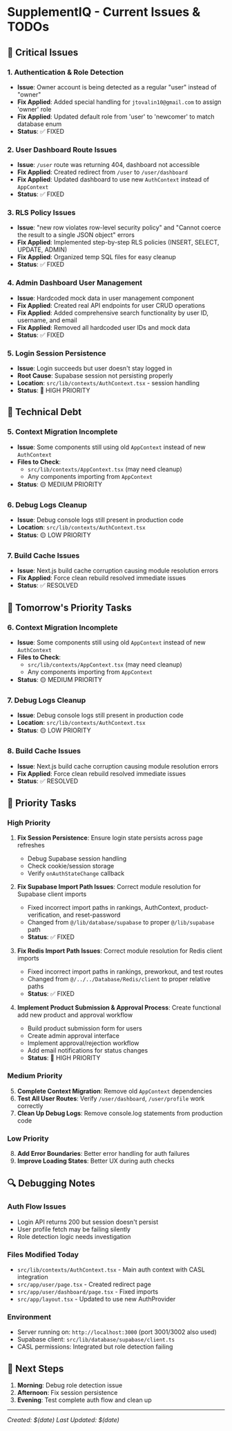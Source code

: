 # SupplementIQ - Current Issues & TODOs

## 🚨 Critical Issues

### 1. Authentication & Role Detection
- **Issue**: Owner account is being detected as a regular "user" instead of "owner"
- **Fix Applied**: Added special handling for `jtovalin10@gmail.com` to assign 'owner' role
- **Fix Applied**: Updated default role from 'user' to 'newcomer' to match database enum
- **Status**: ✅ FIXED

### 2. User Dashboard Route Issues
- **Issue**: `/user` route was returning 404, dashboard not accessible
- **Fix Applied**: Created redirect from `/user` to `/user/dashboard`
- **Fix Applied**: Updated dashboard to use new `AuthContext` instead of `AppContext`
- **Status**: ✅ FIXED

### 3. RLS Policy Issues
- **Issue**: "new row violates row-level security policy" and "Cannot coerce the result to a single JSON object" errors
- **Fix Applied**: Implemented step-by-step RLS policies (INSERT, SELECT, UPDATE, ADMIN)
- **Fix Applied**: Organized temp SQL files for easy cleanup
- **Status**: ✅ FIXED

### 4. Admin Dashboard User Management
- **Issue**: Hardcoded mock data in user management component
- **Fix Applied**: Created real API endpoints for user CRUD operations
- **Fix Applied**: Added comprehensive search functionality by user ID, username, and email
- **Fix Applied**: Removed all hardcoded user IDs and mock data
- **Status**: ✅ FIXED

### 5. Login Session Persistence
- **Issue**: Login succeeds but user doesn't stay logged in
- **Root Cause**: Supabase session not persisting properly
- **Location**: `src/lib/contexts/AuthContext.tsx` - session handling
- **Status**: 🔴 HIGH PRIORITY

## 🔧 Technical Debt

### 5. Context Migration Incomplete
- **Issue**: Some components still using old `AppContext` instead of new `AuthContext`
- **Files to Check**:
  - `src/lib/contexts/AppContext.tsx` (may need cleanup)
  - Any components importing from `AppContext`
- **Status**: 🟡 MEDIUM PRIORITY

### 6. Debug Logs Cleanup
- **Issue**: Debug console logs still present in production code
- **Location**: `src/lib/contexts/AuthContext.tsx`
- **Status**: 🟡 LOW PRIORITY

### 7. Build Cache Issues
- **Issue**: Next.js build cache corruption causing module resolution errors
- **Fix Applied**: Force clean rebuild resolved immediate issues
- **Status**: ✅ RESOLVED

## 🎯 Tomorrow's Priority Tasks

### 6. Context Migration Incomplete
- **Issue**: Some components still using old `AppContext` instead of new `AuthContext`
- **Files to Check**:
  - `src/lib/contexts/AppContext.tsx` (may need cleanup)
  - Any components importing from `AppContext`
- **Status**: 🟡 MEDIUM PRIORITY

### 7. Debug Logs Cleanup
- **Issue**: Debug console logs still present in production code
- **Location**: `src/lib/contexts/AuthContext.tsx`
- **Status**: 🟡 LOW PRIORITY

### 8. Build Cache Issues
- **Issue**: Next.js build cache corruption causing module resolution errors
- **Fix Applied**: Force clean rebuild resolved immediate issues
- **Status**: ✅ RESOLVED

## 🎯 Priority Tasks

### High Priority
1. **Fix Session Persistence**: Ensure login state persists across page refreshes
   - Debug Supabase session handling
   - Check cookie/session storage
   - Verify `onAuthStateChange` callback

2. **Fix Supabase Import Path Issues**: Correct module resolution for Supabase client imports
   - Fixed incorrect import paths in rankings, AuthContext, product-verification, and reset-password
   - Changed from `@/lib/database/supabase` to proper `@/lib/supabase` path
   - **Status**: ✅ FIXED

3. **Fix Redis Import Path Issues**: Correct module resolution for Redis client imports
   - Fixed incorrect import paths in rankings, preworkout, and test routes
   - Changed from `@/../../Database/Redis/client` to proper relative paths
   - **Status**: ✅ FIXED

4. **Implement Product Submission & Approval Process**: Create functional add new product and approval workflow
   - Build product submission form for users
   - Create admin approval interface
   - Implement approval/rejection workflow
   - Add email notifications for status changes
   - **Status**: 🔴 HIGH PRIORITY

### Medium Priority
5. **Complete Context Migration**: Remove old `AppContext` dependencies
6. **Test All User Routes**: Verify `/user/dashboard`, `/user/profile` work correctly
7. **Clean Up Debug Logs**: Remove console.log statements from production code

### Low Priority
8. **Add Error Boundaries**: Better error handling for auth failures
9. **Improve Loading States**: Better UX during auth checks

## 🔍 Debugging Notes

### Auth Flow Issues
- Login API returns 200 but session doesn't persist
- User profile fetch may be failing silently
- Role detection logic needs investigation

### Files Modified Today
- `src/lib/contexts/AuthContext.tsx` - Main auth context with CASL integration
- `src/app/user/page.tsx` - Created redirect page
- `src/app/user/dashboard/page.tsx` - Fixed imports
- `src/app/layout.tsx` - Updated to use new AuthProvider

### Environment
- Server running on: `http://localhost:3000` (port 3001/3002 also used)
- Supabase client: `src/lib/database/supabase/client.ts`
- CASL permissions: Integrated but role detection failing

## 📝 Next Steps

1. **Morning**: Debug role detection issue
2. **Afternoon**: Fix session persistence
3. **Evening**: Test complete auth flow and clean up

---
*Created: $(date)*
*Last Updated: $(date)*
